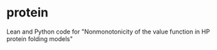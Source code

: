 # protein
Lean and Python code for "Nonmonotonicity of the value function in HP protein folding models"
